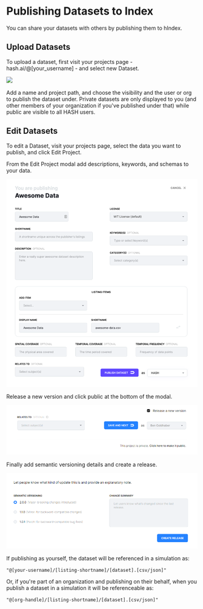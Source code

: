 # Publishing Datasets to Index

You can share your datasets with others by publishing them to hIndex.

## Upload Datasets

To upload a dataset, first visit your projects page - hash.ai/@\[your\_username\] - and select new Dataset.

![](../../.gitbook/assets/kapture-2021-06-06-at-21.00.44%20%283%29.gif)

Add a name and project path, and choose the visibility and the user or org to publish the dataset under. Private datasets are only displayed to you \(and other members of your organization if you've published under that\) while public are visible to all HASH users.

## Edit Datasets

To edit a Dataset, visit your projects page, select the data you want to publish, and click Edit Project.

From the Edit Project modal add descriptions, keywords, and schemas to your data.

![Publish Modal](../../.gitbook/assets/screen-shot-2020-05-12-at-1.22.27-pm.png)

Release a new version and click public at the bottom of the modal.

![](../../.gitbook/assets/screenshot-2020-10-30-144523.png)

Finally add semantic versioning details and create a release.

![](../../.gitbook/assets/screenshot-2020-10-30-144826.png)

If publishing as yourself, the dataset will be referenced in a simulation as:

```text
"@[your-username]/[listing-shortname]/[dataset].[csv/json]"
```

Or, if you're part of an organization and publishing on their behalf, when you publish a dataset in a simulation it will be referenceable as:

```text
"@[org-handle]/[listing-shortname]/[dataset].[csv/json]"
```

